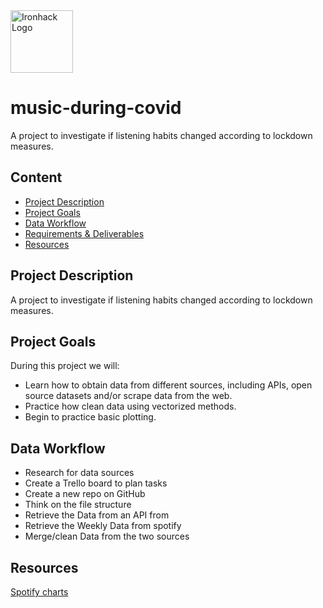 <img src="https://bit.ly/2VnXWr2" alt="Ironhack Logo" width="100"/>

# music-during-covid
A project to investigate if listening habits changed according to lockdown measures.


## Content
- [Project Description](#project-description)
- [Project Goals](#project-goals)
- [Data Workflow](#data-workflow)
- [Requirements & Deliverables](#requirements-&-deliverables)
- [Resources](#resources)

## Project Description  
A project to investigate if listening habits changed according to lockdown measures.

## Project Goals
During this project we will:
* Learn how to obtain data from different sources, including APIs, open source datasets and/or scrape data from the web.
* Practice how clean data using vectorized methods.
* Begin to practice basic plotting.

## Data Workflow

* Research for data sources
* Create a Trello board to plan tasks
* Create a new repo on GitHub
* Think on the file structure
* Retrieve the Data from an API from
* Retrieve the Weekly Data from spotify 
* Merge/clean Data from the two sources 

## Resources


<a href='https://spotifycharts.com/'>Spotify charts</a>


